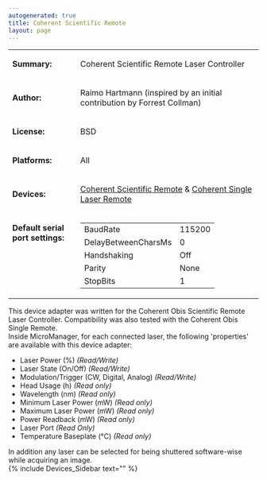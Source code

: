 ```yaml
---
autogenerated: true
title: Coherent Scientific Remote
layout: page
---
```


<table>
<tr>
<td markdown="1">

**Summary:**

</td>
<td markdown="1">

Coherent Scientific Remote Laser Controller

</td>
</tr>
<tr>
<td markdown="1">

**Author:**

</td>
<td markdown="1">

Raimo Hartmann (inspired by an initial contribution by Forrest Collman)

</td>
</tr>
<tr>
<td markdown="1">

**License:**

</td>
<td markdown="1">

BSD

</td>
</tr>
<tr>
<td markdown="1">

**Platforms:**

</td>
<td markdown="1">

All

</td>
</tr>
<tr>
<td markdown="1">

**Devices:**

</td>
<td markdown="1">

[Coherent Scientific
Remote](https://www.coherent.com/lasers/laser/optoskand-beam-delivery-components/obis-scientific-remote)
& [Coherent Single Laser
Remote](https://www.coherent.com/lasers/laser/obis-single-laser-remote)

</td>
</tr>
<tr>
<td markdown="1" valign=top>

**Default serial port settings:**

</td>
<td markdown="1" valign=top>

|                     |        |
|---------------------|--------|
| BaudRate            | 115200 |
| DelayBetweenCharsMs | 0      |
| Handshaking         | Off    |
| Parity              | None   |
| StopBits            | 1      |

</td>
</tr>
</table>

This device adapter was written for the Coherent Obis Scientific Remote
Laser Controller. Compatibility was also tested with the Coherent Obis
Single Remote.  
Inside MicroManager, for each connected laser, the following
'properties' are available with this device adapter:

-   Laser Power (%) *(Read/Write)*
-   Laser State (On/Off) *(Read/Write)*
-   Modulation/Trigger (CW, Digital, Analog) *(Read/Write)*
-   Head Usage (h) *(Read only)*
-   Wavelength (nm) *(Read only)*
-   Minimum Laser Power (mW) *(Read only)*
-   Maximum Laser Power (mW) *(Read only)*
-   Power Readback (mW) *(Read only)*
-   Laser Port *(Read Only)*
-   Temperature Baseplate (°C) *(Read only)*

In addition any laser can be selected for being shuttered software-wise
while acquiring an image.  
{% include Devices_Sidebar text="" %}
